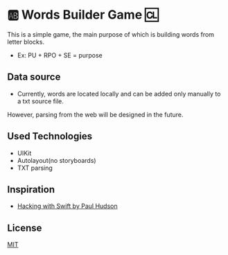 # 🆎 Words Builder Game 🆑

This is a simple game, the main purpose of which is building words from letter blocks. 
- Ex: PU + RPO + SE = purpose


## Data source

- Currently, words are located locally and can be added only manually to a txt source file.

However, parsing from the web will be designed in the future.


## Used Technologies
- UIKit
- Autolayout(no storyboards)
- TXT parsing

## Inspiration
- [Hacking with Swift by Paul Hudson](https://www.hackingwithswift.com)

## License
[MIT](https://choosealicense.com/licenses/mit/)
